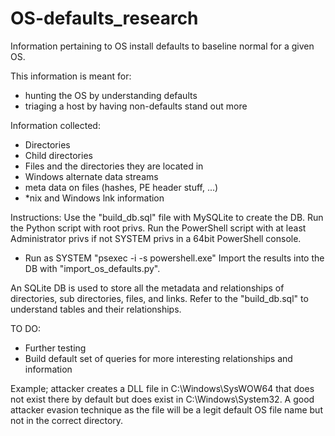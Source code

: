 # OS-defaults_research
Information pertaining to OS install defaults to baseline normal for a given OS.

This information is meant for:
 - hunting the OS by understanding defaults
 - triaging a host by having non-defaults stand out more

Information collected:
 - Directories
 - Child directories
 - Files and the directories they are located in
 - Windows alternate data streams
 - meta data on files (hashes, PE header stuff, ...)
 - *nix and Windows lnk information

Instructions:
Use the "build_db.sql" file with MySQLite to create the DB.
Run the Python script with root privs.
Run the PowerShell script with at least Administrator privs if not SYSTEM privs in a 64bit PowerShell console.
 - Run as SYSTEM "psexec -i -s powershell.exe"
Import the results into the DB with "import_os_defaults.py".

An SQLite DB is used to store all the metadata and relationships of directories, sub directories, files, and links. Refer to the "build_db.sql" to understand tables and their relationships.

TO DO:
 - Further testing
 - Build default set of queries for more interesting relationships and information

Example; attacker creates a DLL file in C:\Windows\SysWOW64 that does not exist there by default but does exist in C:\Windows\System32. A good attacker evasion technique as the file will be a legit default OS file name but not in the correct directory.
